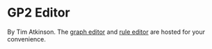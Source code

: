 # GP2 Editor

By Tim Atkinson. The [graph editor](https://uoycs-plasma.github.io/GP2-Visualiser/graph_edit.html) and [rule editor](https://uoycs-plasma.github.io/GP2-Visualiser/rule_edit.html) are hosted for your convenience.

